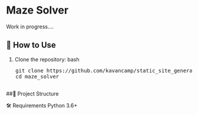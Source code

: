 # Maze Solver

 Work in progress....

## 🚀 How to Use

1. Clone the repository:
   bash
  <pre>
   git clone https://github.com/kavancamp/static_site_generator.git
   cd maze_solver
  </pre>


##📁 Project Structure


🛠 Requirements
Python 3.6+
